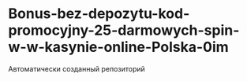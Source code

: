 # Bonus-bez-depozytu-kod-promocyjny-25-darmowych-spin-w-w-kasynie-online-Polska-0im
Автоматически созданный репозиторий
